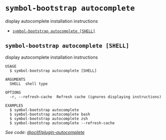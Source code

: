 `symbol-bootstrap autocomplete`
===============================

display autocomplete installation instructions

* [`symbol-bootstrap autocomplete [SHELL]`](#symbol-bootstrap-autocomplete-shell)

## `symbol-bootstrap autocomplete [SHELL]`

display autocomplete installation instructions

```
USAGE
  $ symbol-bootstrap autocomplete [SHELL]

ARGUMENTS
  SHELL  shell type

OPTIONS
  -r, --refresh-cache  Refresh cache (ignores displaying instructions)

EXAMPLES
  $ symbol-bootstrap autocomplete
  $ symbol-bootstrap autocomplete bash
  $ symbol-bootstrap autocomplete zsh
  $ symbol-bootstrap autocomplete --refresh-cache
```

_See code: [@oclif/plugin-autocomplete](https://github.com/oclif/plugin-autocomplete/blob/v1.1.1/src/commands/autocomplete/index.ts)_
